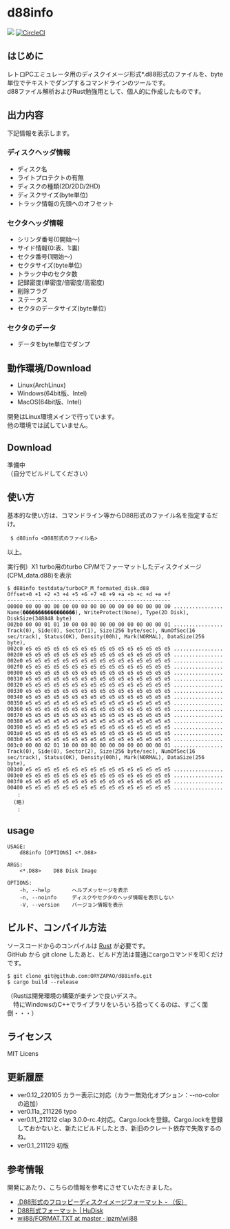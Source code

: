 d88info
=======
![](https://github.com/ORYZAPAO/d88info/workflows/Rust/badge.svg)
[![CircleCI](https://circleci.com/gh/ORYZAPAO/d88info/tree/main.svg?style=svg)](https://circleci.com/gh/ORYZAPAO/d88info/tree/main)

はじめに
--------

レトロPCエミュレータ用のディスクイメージ形式*.d88形式のファイルを、byte単位でテキストでダンプするコマンドラインのツールです。  
d88ファイル解析およびRust勉強用として、個人的に作成したものです。  

出力内容
--------

下記情報を表示します。  
### ディスクヘッダ情報
  + ディスク名
  + ライトプロテクトの有無
  + ディスクの種類(2D/2DD/2HD)
  + ディスクサイズ(byte単位)
  + トラック情報の先頭へのオフセット
### セクタヘッダ情報
  + シリンダ番号(0開始〜)
  + サイド情報(0:表、1:裏) 
  + セクタ番号(1開始〜) 
  + セクタサイズ(byte単位)
  + トラック中のセクタ数
  + 記録密度(単密度/倍密度/高密度)
  + 削除フラグ
  + ステータス
  + セクタのデータサイズ(byte単位)
### セクタのデータ
  + データをbyte単位でダンプ  

動作環境/Download
------------
+ Linux(ArchLinux)
+ Windows(64bit版、Intel)
+ MacOS(64bit版、Intel)
  
開発はLinux環境メインで行っています。  
他の環境では試していません。

Download
------

準備中  
（自分でビルドしてください）


使い方
------

基本的な使い方は、コマンドライン等からD88形式のファイル名を指定するだけ。
```
 $ d88info <D88形式のファイル名>
```
以上。

実行例）X1 turbo用のturbo CP/Mでファーマットしたディスクイメージ(CPM_data.d88)を表示  
```
$ d88info testdata/turboCP_M_formated_disk.d88 
Offset+0 +1 +2 +3 +4 +5 +6 +7 +8 +9 +a +b +c +d +e +f                 
----- -----------------------------------------------                 
00000 00 00 00 00 00 00 00 00 00 00 00 00 00 00 00 00 ................ Name(�����������������), WriteProtect(None), Type(2D Disk), DiskSize(348848 byte)
002b0 00 00 01 01 10 00 00 00 00 00 00 00 00 00 00 01 ................ Track(0), Side(0), Sector(1), Size(256 byte/sec), NumOfSec(16 sec/track), Status(OK), Density(00h), Mark(NORMAL), DataSize(256 byte), 
002c0 e5 e5 e5 e5 e5 e5 e5 e5 e5 e5 e5 e5 e5 e5 e5 e5 ................ 
002d0 e5 e5 e5 e5 e5 e5 e5 e5 e5 e5 e5 e5 e5 e5 e5 e5 ................ 
002e0 e5 e5 e5 e5 e5 e5 e5 e5 e5 e5 e5 e5 e5 e5 e5 e5 ................ 
002f0 e5 e5 e5 e5 e5 e5 e5 e5 e5 e5 e5 e5 e5 e5 e5 e5 ................ 
00300 e5 e5 e5 e5 e5 e5 e5 e5 e5 e5 e5 e5 e5 e5 e5 e5 ................ 
00310 e5 e5 e5 e5 e5 e5 e5 e5 e5 e5 e5 e5 e5 e5 e5 e5 ................ 
00320 e5 e5 e5 e5 e5 e5 e5 e5 e5 e5 e5 e5 e5 e5 e5 e5 ................ 
00330 e5 e5 e5 e5 e5 e5 e5 e5 e5 e5 e5 e5 e5 e5 e5 e5 ................ 
00340 e5 e5 e5 e5 e5 e5 e5 e5 e5 e5 e5 e5 e5 e5 e5 e5 ................ 
00350 e5 e5 e5 e5 e5 e5 e5 e5 e5 e5 e5 e5 e5 e5 e5 e5 ................ 
00360 e5 e5 e5 e5 e5 e5 e5 e5 e5 e5 e5 e5 e5 e5 e5 e5 ................ 
00370 e5 e5 e5 e5 e5 e5 e5 e5 e5 e5 e5 e5 e5 e5 e5 e5 ................ 
00380 e5 e5 e5 e5 e5 e5 e5 e5 e5 e5 e5 e5 e5 e5 e5 e5 ................ 
00390 e5 e5 e5 e5 e5 e5 e5 e5 e5 e5 e5 e5 e5 e5 e5 e5 ................ 
003a0 e5 e5 e5 e5 e5 e5 e5 e5 e5 e5 e5 e5 e5 e5 e5 e5 ................ 
003b0 e5 e5 e5 e5 e5 e5 e5 e5 e5 e5 e5 e5 e5 e5 e5 e5 ................ 
003c0 00 00 02 01 10 00 00 00 00 00 00 00 00 00 00 01 ................ Track(0), Side(0), Sector(2), Size(256 byte/sec), NumOfSec(16 sec/track), Status(OK), Density(00h), Mark(NORMAL), DataSize(256 byte), 
003d0 e5 e5 e5 e5 e5 e5 e5 e5 e5 e5 e5 e5 e5 e5 e5 e5 ................ 
003e0 e5 e5 e5 e5 e5 e5 e5 e5 e5 e5 e5 e5 e5 e5 e5 e5 ................ 
003f0 e5 e5 e5 e5 e5 e5 e5 e5 e5 e5 e5 e5 e5 e5 e5 e5 ................ 
00400 e5 e5 e5 e5 e5 e5 e5 e5 e5 e5 e5 e5 e5 e5 e5 e5 ................ 
　　:
  (略)
　　:
```

## usage 
```
USAGE:
    d88info [OPTIONS] <*.D88>

ARGS:
    <*.D88>    D88 Disk Image

OPTIONS:
    -h, --help       ヘルプメッセージを表示
    -n, --noinfo     ディスクやセクタのヘッダ情報を表示しない
    -V, --version    バージョン情報を表示

```

ビルド、コンパイル方法
---------------------

ソースコードからのコンパイルは [Rust](https://www.rust-lang.org) が必要です。  
GitHub から git clone したあと、ビルド方法は普通にcargoコマンドを叩くだけです。  
```
$ git clone git@github.com:ORYZAPAO/d88info.git
$ cargo build --release
```
（Rustは開発環境の構築が楽チンで良いデスネ。  
　特にWindowsのC++でライブラリをいろいろ拾ってくるのは、すごく面倒・・・）


ライセンス
----------
 MIT Licens

更新履歴
----------
+ ver0.12_220105  カラー表示に対応（カラー無効化オプション：--no-colorの追加）
+ ver0.11a_211226  typo
+ ver0.11_211212  clap 3.0.0-rc.4対応。Cargo.lockを登録。Cargo.lockを登録しておかないと、新たにビルドしたとき、新旧のクレート依存で失敗するのね。
+ ver0.1_211129  初版


参考情報
---------------------

開発にあたり、こちらの情報を参考にさせていただきました。

+ [.D88形式のフロッピーディスクイメージフォーマット - （仮）](https://gra4.hatenadiary.jp/entry/20171108/1510096429)
+ [D88形式フォーマット | HuDisk](https://boukichi.github.io/HuDisk/DISK.html)
+ [wii88/FORMAT.TXT at master · jpzm/wii88](https://github.com/jpzm/wii88/blob/master/document/FORMAT.TXT)
